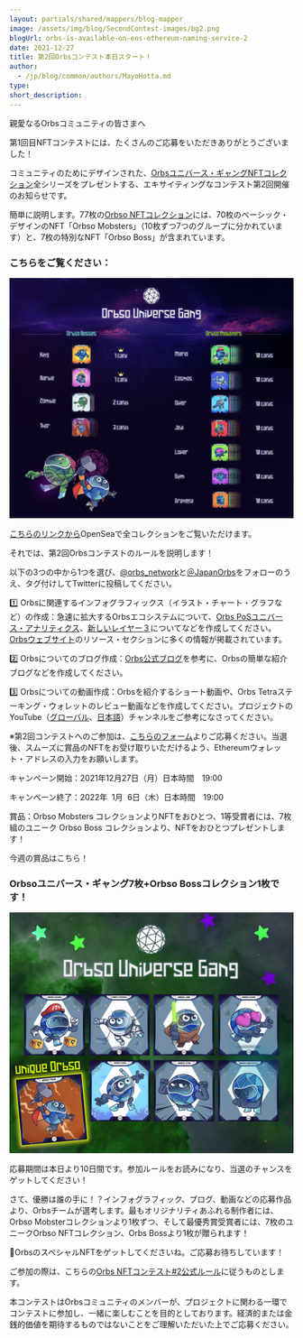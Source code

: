```yaml
---
layout: partials/shared/mappers/blog-mapper
image: /assets/img/blog/SecondContest-images/bg2.png
blogUrl: orbs-is-available-on-ens-ethereum-naming-service-2
date: 2021-12-27
title: 第2回Orbsコンテスト本日スタート！
author:
  - /jp/blog/common/authors/MayoHotta.md
type:
short_description:
---
```



親愛なるOrbsコミュニティの皆さまへ

第1回目NFTコンテストには、たくさんのご応募をいただきありがとうございました！

コミュニティのためにデザインされた、[Orbsユニバース・ギャングNFTコレクション](https://opensea.io/collection/orbso-universe-gang)全シリーズをプレゼントする、エキサイティングなコンテスト第2回開催のお知らせです。

簡単に説明します。77枚の[Orbso NFTコレクション](https://opensea.io/collection/orbso-universe-gang)には、70枚のベーシック・デザインのNFT「Orbso Mobsters」（10枚ずつ7つのグループに分かれています）と、7枚の特別なNFT「Orbso Boss」が含まれています。

### こちらをご覧ください：

![](/assets/img/blog/SecondContest-images/image1.jpg)

[こちらのリンクから](https://opensea.io/collection/orbso-universe-gang)OpenSeaで全コレクションをご覧いただけます。

それでは、第2回Orbsコンテストのルールを説明します！

以下の3つの中から1つを選び、[@orbs_network](https://twitter.com/orbs_network)と[＠JapanOrbs](https://twitter.com/JapanOrbs)をフォローのうえ、タグ付けしてTwitterに投稿してください。

1️⃣ Orbsに関連するインフォグラフィックス（イラスト・チャート・グラフなど）の作成：急速に拡大するOrbsエコシステムについて、[Orbs PoSユニバース・アナリティクス](https://analytics.orbs.network/overview/stake)、[新しいレイヤー３](https://www.orbs.com/jp/How-Orbs-Hybrid-Architecture-Is-Becoming-a-Game-Changer-in-DeFi)についてなどを作成してください。[Orbsウェブサイト](https://www.orbs.com/jp/)のリソース・セクションに多くの情報が掲載されています。

2️⃣ Orbsについてのブログ作成：[Orbs公式ブログ](https://www.orbs.com/jp/blog/)を参考に、Orbsの簡単な紹介ブログなどを作成してください。

3️⃣ Orbsについての動画作成：Orbsを紹介するショート動画や、Orbs Tetraステーキング・ウォレットのレビュー動画などを作成してください。プロジェクトのYouTube（[グローバル](https://www.youtube.com/channel/UCfpV4z-MGxeiabFkht1LNPQ/featured)、[日本語](https://www.youtube.com/channel/UCZePjhX4e6CuAe8v63Li9lg)）チャンネルをご参考になさってください。

※第2回コンテストへのご参加は、[こちらのフォーム](https://forms.gle/arvEVSydzHBowhAX7)よりご応募ください。当選後、スムーズに賞品のNFTをお受け取りいただけるよう、Ethereumウォレット・アドレスの入力をお願いします。

キャンペーン開始：2021年12月27日（月）日本時間　19:00 

キャンペーン終了：2022年  1月  6日（木）日本時間　19:00

賞品：Orbso Mobsters コレクションよりNFTをおひとつ、1等受賞者には、7枚組のユニーク Orbso Boss コレクションより、NFTをおひとつプレゼントします！

今週の賞品はこちら！

### Orbsoユニバース・ギャング7枚+Orbso Bossコレクション1枚です！

![](/assets/img/blog/SecondContest-images/image2.jpg)

応募期間は本日より10日間です。参加ルールをお読みになり、当選のチャンスをゲットしてください！

さて、優勝は誰の手に！？インフォグラフィック、ブログ、動画などの応募作品より、Orbsチームが選考します。最もオリジナリティあふれる制作者には、Orbso Mobsterコレクションより1枚ずつ、そして最優秀賞受賞者には、7枚のユニークOrbso NFTコレクション、Orbs Bossより1枚が贈られます！

🏁OrbsのスペシャルNFTをゲットしてくださいね。ご応募お待ちしています！

<div class='line-separator'></div>

ご参加の際は、こちらの[Orbs NFTコンテスト#2公式ルール](https://drive.google.com/file/d/1eyuQwXTme1X3B7IIiaQHxlpH1XPP_zkX/view?usp=sharing)に従うものとします。 

本コンテストはOrbsコミュニティのメンバーが、プロジェクトに関わる一環でコンテストに参加し、一緒に楽しむことを目的としております。経済的または金銭的価値を期待するものではないことをご理解いただいた上でご応募ください。
